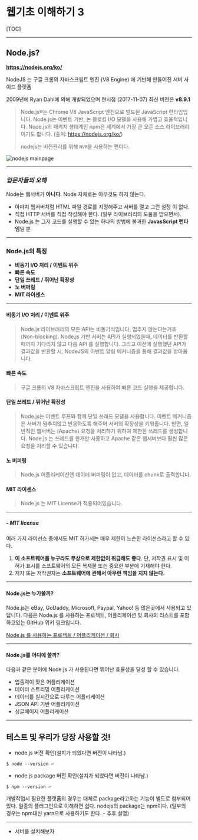 # 웹기초 이해하기 3

[TOC]

---

## Node.js?

**https://nodejs.org/ko/**

NodeJS 는 구글 크롬의 자바스크립트 엔진 (V8 Engine) 에 기반해 만들어진 서버 사이드 플랫폼

2009년에 Ryan Dahl에 의해 개발되었으며 현시점 (2017-11-07) 최신 버전은 **v8.9.1** 

> Node.js®는 Chrome V8 JavaScript 엔진으로 빌드된 JavaScript 런타임입니다. Node.js는 이벤트 기반, 논 블로킹 I/O 모델을 사용해 가볍고 효율적입니다. Node.js의 패키지 생태계인 npm은 세계에서 가장 큰 오픈 소스 라이브러리이기도 합니다.
> (출처: <https://nodejs.org/ko/>)
>
> nodejs는 버전관리를 위해 `NVM`을 사용하는 편이다.

![nodejs mainpage](./img/node_main.png)

---

### *입문자들의 오해*

Node는 웹서버가 **아니다.** 
Node 자체로는 아무것도 하지 않는다. 

- 아파치 웹서버처럼 HTML 파일 경로를 지정해주고 서버를 열고 그런 설정 이 없다.
- 직접 HTTP 서버를 직접 작성해야 한다.
   (일부 라이브러리의 도움을 받으면서).
- Node.js 는 그저 코드를 실행할 수 있는 하나의 방법에 불과한 **JavasScript 런타임**일 뿐

---

### Node.js의 특징

- **비동기 I/O 처리 / 이벤트 위주**
- **빠른 속도**
- **단일 쓰레드 / 뛰어난 확장성**
- **노  버퍼링**
- **MIT 라이센스**

---

####  비동기 I/O 처리 / 이벤트 위주

>  Node.js 라이브러리의 모든 API는 비동기식입니다, 멈추지 않는다는거죠 (Non-blocking). Node.js 기반 서버는 API가 실행되었을때, 데이터를 반환할때까지 기다리지 않고 다음 API 를 실행합니다. 그리고 이전에 실행했던 API가 결과값을 반환할 시, NodeJS의 이벤트 알림 메커니즘을 통해 결과값을 받아옵니다.

#### 빠른 속도

>  구글 크롬의 V8 자바스크립트 엔진을 사용하여 빠른 코드 실행을 제공합니다.

#### 단일 쓰레드 / 뛰어난 확장성

>  Node.js는 이벤트 루프와 함께 단일 쓰레드 모델을 사용합니다. 이벤트 메커니즘은 서버가 멈추지않고 반응하도록 해주어 서버의 확장성을 키워줍니다.  반면,  일반적인 웹서버는 (Apache) 요청을 처리하기 위하여 제한된 쓰레드를 생성합니다. Node.js 는 쓰레드를 한개만 사용하고  Apache 같은 웹서버보다 훨씬 많은 요청을 처리할 수 있습니다.

#### 노  버퍼링

>  Node.js 어플리케이션엔 데이터 버퍼링이 없고, 데이터를 chunk로 출력합니다.

#### MIT 라이센스

>  Node.js 는 MIT License가 적용되어있습니다.

---

##### - MIT license

여러 가지 라이선스 중에서도 MIT 허가서는 매우 제한이 느슨한 라이선스라고 할 수 있다. 

1. **이 소프트웨어를 누구라도 무상으로 제한없이 취급해도 좋다**. 
   단, 저작권 표시 및 이 허가 표시를 소프트웨어의 모든 복제물 또는 중요한 부분에 기재해야 한다.
2. 저자 또는 저작권자는 **소프트웨어에 관해서 아무런 책임을 지지 않는다**.



---

#### Node.js는 누가쓸까?

Node.js는 eBay, GoDaddy, Microsoft, Paypal, Yahoo! 등 많은곳에서 사용되고 있답니다.
다음은 Node.js 를 사용하는 프로젝트, 어플리케이션 및 회사의 리스트를 포함하고있는 GitHub 위키 링크입니다.

[Node.js 를 사용하는 프로젝트 / 어플리케이션 / 회사](https://github.com/joyent/node/wiki/projects,-applications,-and-companies-using-node)



---

#### Node.js를 어디에 쓸까?

다음과 같은 분야에 Node.js 가 사용된다면 뛰어난 효율성을 달성 할 수 있습니다.

- 입출력이 잦은 어플리케이션
- 데이터 스트리밍 어플리케이션
- 데이터를 실시간으로 다루는 어플리케이션
- JSON API 기반 어플리케이션
- 싱글페이지 어플리케이션



---

## 테스트 및 우리가 당장 사용할 것!

- node.js 버전 확인(설치가 되었다면 버전이 나타남.)

```shell
$ node --version ⏎
```

- node.js package 버전 확인(설치가 되었다면 버전이 나타남.)

```shell
$ npm --version ⏎
```

개발작업시 필요한 플랫폼의 경우는 대체로 package라고하는 기능이 별도로 첨부되어있다.
일종의 플러그인으로 이해하면 쉽다. 
nodejs의 package는 npm이다.
(일부의 경우는 npm대신 yarn으로 사용하기도 한다. - 추후 설명)



---

- 서버를 설치해보자


